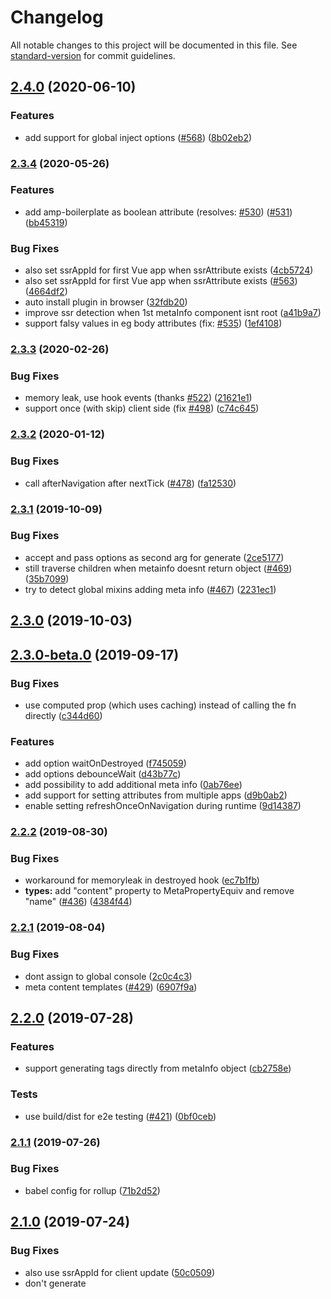# Changelog

All notable changes to this project will be documented in this file. See [standard-version](https://github.com/conventional-changelog/standard-version) for commit guidelines.

## [2.4.0](https://github.com/nuxt/vue-meta/compare/v2.3.4...v2.4.0) (2020-06-10)


### Features

* add support for global inject options ([#568](https://github.com/nuxt/vue-meta/issues/568)) ([8b02eb2](https://github.com/nuxt/vue-meta/commit/8b02eb2ac6693b07caeb76efab106af1d4b92988))

### [2.3.4](https://github.com/nuxt/vue-meta/compare/v2.3.3...v2.3.4) (2020-05-26)


### Features

* add amp-boilerplate as boolean attribute (resolves: [#530](https://github.com/nuxt/vue-meta/issues/530)) ([#531](https://github.com/nuxt/vue-meta/issues/531)) ([bb45319](https://github.com/nuxt/vue-meta/commit/bb453195747058d90862d2db20d6a538ef04811f))


### Bug Fixes

* also set ssrAppId for first Vue app when ssrAttribute exists ([4cb5724](https://github.com/nuxt/vue-meta/commit/4cb57240da0fc486e63997d03d78b0639f9c2aa1))
* also set ssrAppId for first Vue app when ssrAttribute exists ([#563](https://github.com/nuxt/vue-meta/issues/563)) ([4664df2](https://github.com/nuxt/vue-meta/commit/4664df2b1f4c972f883aa6f217a110243c8bc0c6))
* auto install plugin in browser ([32fdb20](https://github.com/nuxt/vue-meta/commit/32fdb2001a5cb0b595c9db67d1b5a75da7f85902))
* improve ssr detection when 1st metaInfo component isnt root ([a41b9a7](https://github.com/nuxt/vue-meta/commit/a41b9a73c0b90cf39d9c93fa66fe3e7d59494f77))
* support falsy values in eg body attributes (fix: [#535](https://github.com/nuxt/vue-meta/issues/535)) ([1ef4108](https://github.com/nuxt/vue-meta/commit/1ef41080e72f6a3c745199ff2be1c20e69ba1157))

### [2.3.3](https://github.com/nuxt/vue-meta/compare/v2.3.2...v2.3.3) (2020-02-26)


### Bug Fixes

* memory leak, use hook events (thanks [#522](https://github.com/nuxt/vue-meta/issues/522)) ([21621e1](https://github.com/nuxt/vue-meta/commit/21621e13f53f45eeef5d75c76ed01c7703ad78b9))
* support once (with skip) client side (fix [#498](https://github.com/nuxt/vue-meta/issues/498)) ([c74c645](https://github.com/nuxt/vue-meta/commit/c74c645d1881e22569a2ea7ac0c903a4f6ee2243))

### [2.3.2](https://github.com/nuxt/vue-meta/compare/v2.3.1...v2.3.2) (2020-01-12)


### Bug Fixes

* call afterNavigation after nextTick ([#478](https://github.com/nuxt/vue-meta/issues/478)) ([fa12530](https://github.com/nuxt/vue-meta/commit/fa12530b3ec450338c52dea2873f6913ee3abaf0))

### [2.3.1](https://github.com/nuxt/vue-meta/compare/v2.3.0...v2.3.1) (2019-10-09)


### Bug Fixes

* accept and pass options as second arg for generate ([2ce5177](https://github.com/nuxt/vue-meta/commit/2ce5177))
* still traverse children when metainfo doesnt return object ([#469](https://github.com/nuxt/vue-meta/issues/469)) ([35b7099](https://github.com/nuxt/vue-meta/commit/35b7099))
* try to detect global mixins adding meta info ([#467](https://github.com/nuxt/vue-meta/issues/467)) ([2231ec1](https://github.com/nuxt/vue-meta/commit/2231ec1))

## [2.3.0](https://github.com/nuxt/vue-meta/compare/v2.3.0-beta.0...v2.3.0) (2019-10-03)

## [2.3.0-beta.0](https://github.com/nuxt/vue-meta/compare/v2.2.2...v2.3.0-beta.0) (2019-09-17)


### Bug Fixes

* use computed prop (which uses caching) instead of calling the fn directly ([c344d60](https://github.com/nuxt/vue-meta/commit/c344d60))


### Features

* add option waitOnDestroyed ([f745059](https://github.com/nuxt/vue-meta/commit/f745059))
* add options debounceWait ([d43b77c](https://github.com/nuxt/vue-meta/commit/d43b77c))
* add possibility to add additional  meta info ([0ab76ee](https://github.com/nuxt/vue-meta/commit/0ab76ee))
* add support for setting attributes from multiple apps ([d9b0ab2](https://github.com/nuxt/vue-meta/commit/d9b0ab2))
* enable setting refreshOnceOnNavigation during runtime ([9d14387](https://github.com/nuxt/vue-meta/commit/9d14387))

### [2.2.2](https://github.com/nuxt/vue-meta/compare/v2.2.1...v2.2.2) (2019-08-30)


### Bug Fixes

* workaround for memoryleak in destroyed hook ([ec7b1fb](https://github.com/nuxt/vue-meta/commit/ec7b1fb))
* **types:** add "content" property to MetaPropertyEquiv and remove "name" ([#436](https://github.com/nuxt/vue-meta/issues/436)) ([4384f44](https://github.com/nuxt/vue-meta/commit/4384f44))

### [2.2.1](https://github.com/nuxt/vue-meta/compare/v2.2.0...v2.2.1) (2019-08-04)


### Bug Fixes

* dont assign to global console ([2c0c4c3](https://github.com/nuxt/vue-meta/commit/2c0c4c3))
* meta content templates ([#429](https://github.com/nuxt/vue-meta/issues/429)) ([6907f9a](https://github.com/nuxt/vue-meta/commit/6907f9a))

## [2.2.0](https://github.com/nuxt/vue-meta/compare/v2.1.1...v2.2.0) (2019-07-28)


### Features

* support generating tags directly from metaInfo object ([cb2758e](https://github.com/nuxt/vue-meta/commit/cb2758e))


### Tests

* use build/dist for e2e testing ([#421](https://github.com/nuxt/vue-meta/issues/421)) ([0bf0ceb](https://github.com/nuxt/vue-meta/commit/0bf0ceb))


### [2.1.1](https://github.com/nuxt/vue-meta/compare/v2.1.0...v2.1.1) (2019-07-26)


### Bug Fixes

* babel config for rollup ([71b2d52](https://github.com/nuxt/vue-meta/commit/71b2d52))



## [2.1.0](https://github.com/nuxt/vue-meta/compare/v2.0.5...v2.1.0) (2019-07-24)


### Bug Fixes

* also use ssrAppId for client update ([50c0509](https://github.com/nuxt/vue-meta/commit/50c0509))
* don't generate <title> tag if metaInfo.title is null or false ([#409](https://github.com/nuxt/vue-meta/issues/409)) ([39ef287](https://github.com/nuxt/vue-meta/commit/39ef287))
* dont update title on client with falsy value except empty string ([6efcdf1](https://github.com/nuxt/vue-meta/commit/6efcdf1))


### Features

* add option for prepending (no)script to body ([#410](https://github.com/nuxt/vue-meta/issues/410)) ([05163a7](https://github.com/nuxt/vue-meta/commit/05163a7))
* auto add ssrAttribute to htmlAttrs ([9cf6d32](https://github.com/nuxt/vue-meta/commit/9cf6d32))
* enable onload callbacks ([#414](https://github.com/nuxt/vue-meta/issues/414)) ([fc71e1f](https://github.com/nuxt/vue-meta/commit/fc71e1f))
* make ssr app id configurable ([b0c85e5](https://github.com/nuxt/vue-meta/commit/b0c85e5))
* support json content (without disabling sanitizers) ([#415](https://github.com/nuxt/vue-meta/issues/415)) ([51fe6ea](https://github.com/nuxt/vue-meta/commit/51fe6ea))


### Tests

* update browser config ([8c35863](https://github.com/nuxt/vue-meta/commit/8c35863))



### [2.0.5](https://github.com/nuxt/vue-meta/compare/v2.0.4...v2.0.5) (2019-07-11)


### Bug Fixes

* ensure hasAttribute exists on $root.$el ([f1511ac](https://github.com/nuxt/vue-meta/commit/f1511ac))
* only show boolean attrs with truthy value ([1d9072a](https://github.com/nuxt/vue-meta/commit/1d9072a))



### [2.0.4](https://github.com/nuxt/vue-meta/compare/v2.0.3...v2.0.4) (2019-06-22)


### Bug Fixes

* add warning for v1 boolean attribute syntax ([bfeab17](https://github.com/nuxt/vue-meta/commit/bfeab17))
* dont change title when value is undefined (fix [#396](https://github.com/nuxt/vue-meta/issues/396)) ([90f9710](https://github.com/nuxt/vue-meta/commit/90f9710))


### Tests

* enable all getMetaInfo tests again ([24d7fee](https://github.com/nuxt/vue-meta/commit/24d7fee))



### [2.0.3](https://github.com/nuxt/vue-meta/compare/v2.0.2...v2.0.3) (2019-06-11)


### Bug Fixes

* $meta can be called server side before app is initiated ([ecd725d](https://github.com/nuxt/vue-meta/commit/ecd725d))



### [2.0.2](https://github.com/nuxt/vue-meta/compare/v2.0.1...v2.0.2) (2019-06-10)


### Bug Fixes

* correctly transpile builds ([6751d24](https://github.com/nuxt/vue-meta/commit/6751d24))
* use simple polyfilled includes method ([623970d](https://github.com/nuxt/vue-meta/commit/623970d))



### [2.0.1](https://github.com/nuxt/vue-meta/compare/v2.0.0...v2.0.1) (2019-06-09)


### Bug Fixes

* allow _hasMetaInfo to be configurable ([8b7b991](https://github.com/nuxt/vue-meta/commit/8b7b991))
* prevent vue-meta plugin to be installed twice ([094fd9d](https://github.com/nuxt/vue-meta/commit/094fd9d))


### Tests

* prevent plugin install twice ([8ab63b4](https://github.com/nuxt/vue-meta/commit/8ab63b4))



## [2.0.0](https://github.com/nuxt/vue-meta/compare/v2.0.0-rc.2...v2.0.0) (2019-06-09)


### Bug Fixes

* set ssr appId in mounted hook ([2dd1697](https://github.com/nuxt/vue-meta/commit/2dd1697))
* use empty string value for boolean attributes on client side (fixes [#381](https://github.com/nuxt/vue-meta/issues/381)) ([eb4980c](https://github.com/nuxt/vue-meta/commit/eb4980c))


### Features

* **ts:** add microdata meta tag type ([#382](https://github.com/nuxt/vue-meta/issues/382)) ([11c8138](https://github.com/nuxt/vue-meta/commit/11c8138))


### Tests

* add type tests to circleci ([c6180af](https://github.com/nuxt/vue-meta/commit/c6180af))
* fix ssr hydration tests ([fc57998](https://github.com/nuxt/vue-meta/commit/fc57998))



## [2.0.0-rc.2](https://github.com/nuxt/vue-meta/compare/v2.0.0-rc.1...v2.0.0-rc.2) (2019-06-06)


### Bug Fixes

* detect and apply changes triggered before or during initialization ([#377](https://github.com/nuxt/vue-meta/issues/377)) ([34c6ad9](https://github.com/nuxt/vue-meta/commit/34c6ad9))


### Features

* add basic support for multiple apps on one page ([#373](https://github.com/nuxt/vue-meta/issues/373)) ([024e7c5](https://github.com/nuxt/vue-meta/commit/024e7c5))



# [2.0.0-rc.1](https://github.com/nuxt/vue-meta/compare/v2.0.0-rc.0...v2.0.0-rc.1) (2019-04-23)


### Bug Fixes

* move addNavGuards check to mounted hook ([e80643b](https://github.com/nuxt/vue-meta/commit/e80643b)), closes [#348](https://github.com/nuxt/vue-meta/issues/348)
* use timers instead of requestAnimationFrame ([c040de7](https://github.com/nuxt/vue-meta/commit/c040de7)), closes [#313](https://github.com/nuxt/vue-meta/issues/313)



# [2.0.0-rc.0](https://github.com/nuxt/vue-meta/compare/v1.6.0...v2.0.0-rc.0) (2019-04-20)


### Bug Fixes

* add afterNavigation type ([722786d](https://github.com/nuxt/vue-meta/commit/722786d))
* add inject stub for browser build ([02e4094](https://github.com/nuxt/vue-meta/commit/02e4094))
* add ts type for refresh once ([5935cf3](https://github.com/nuxt/vue-meta/commit/5935cf3))
* afterNavigation logic (its never set in options) ([4a8f975](https://github.com/nuxt/vue-meta/commit/4a8f975))
* also render boolean attributes correctly for tags ([66e4fb4](https://github.com/nuxt/vue-meta/commit/66e4fb4))
* another inline array to const ([78f2c46](https://github.com/nuxt/vue-meta/commit/78f2c46))
* dev env name ([502c89e](https://github.com/nuxt/vue-meta/commit/502c89e))
* dont call changed with explicit this ([5ad6711](https://github.com/nuxt/vue-meta/commit/5ad6711))
* dont inline typeof definitions ([5031acf](https://github.com/nuxt/vue-meta/commit/5031acf))
* dont updateTags when the new info is not an array ([12c7949](https://github.com/nuxt/vue-meta/commit/12c7949))
* dont use object.assign/spread ([d717dbf](https://github.com/nuxt/vue-meta/commit/d717dbf))
* fix cjs build (for now) by adding var window ([95c138e](https://github.com/nuxt/vue-meta/commit/95c138e))
* ignore cssText for coverage ([e3fd8ab](https://github.com/nuxt/vue-meta/commit/e3fd8ab))
* ignore data when its not an object (fixes: [#253](https://github.com/nuxt/vue-meta/issues/253), [#279](https://github.com/nuxt/vue-meta/issues/279), [#297](https://github.com/nuxt/vue-meta/issues/297)) ([7615f41](https://github.com/nuxt/vue-meta/commit/7615f41))
* ignore package-lock not yarn.lock ([164cd8e](https://github.com/nuxt/vue-meta/commit/164cd8e))
* implement simply array polyfills (fixes [#328](https://github.com/nuxt/vue-meta/issues/328)) ([d38f81e](https://github.com/nuxt/vue-meta/commit/d38f81e))
* move rollup config and case fix ([76632ad](https://github.com/nuxt/vue-meta/commit/76632ad))
* one less thing to review ([bf864f6](https://github.com/nuxt/vue-meta/commit/bf864f6))
* only add navguards when refreshOnceOnNav is false ([93f021b](https://github.com/nuxt/vue-meta/commit/93f021b))
* prefer filter over slice ([82ba8c0](https://github.com/nuxt/vue-meta/commit/82ba8c0))
* prefer for..in instead keys.forEach ([6741897](https://github.com/nuxt/vue-meta/commit/6741897))
* prefer includes over indexOf ([6bbcf74](https://github.com/nuxt/vue-meta/commit/6bbcf74))
* remove leaked poc dependencies ([0dada3d](https://github.com/nuxt/vue-meta/commit/0dada3d))
* remove only descriptors ([c08e461](https://github.com/nuxt/vue-meta/commit/c08e461))
* rollup paths ([bfbd181](https://github.com/nuxt/vue-meta/commit/bfbd181))
* trigger meta refresh on page load (fixes [#283](https://github.com/nuxt/vue-meta/issues/283)) ([b824a27](https://github.com/nuxt/vue-meta/commit/b824a27))
* typo ([3631526](https://github.com/nuxt/vue-meta/commit/3631526))
* use Array.from ([f9604c0](https://github.com/nuxt/vue-meta/commit/f9604c0))
* use const arrays ([288871f](https://github.com/nuxt/vue-meta/commit/288871f))
* use correct var ([1e6c5b9](https://github.com/nuxt/vue-meta/commit/1e6c5b9))
* use single object prop on ([9c80dab](https://github.com/nuxt/vue-meta/commit/9c80dab))
* use undefined as child ignore indicator ([104113a](https://github.com/nuxt/vue-meta/commit/104113a))


### Features

* add afterNavigation callback (fix: [#259](https://github.com/nuxt/vue-meta/issues/259)) ([97badf6](https://github.com/nuxt/vue-meta/commit/97badf6))
* add amp as boolean attribute (resolves: [#311](https://github.com/nuxt/vue-meta/issues/311)) ([b7ee040](https://github.com/nuxt/vue-meta/commit/b7ee040))
* add browser build without ssr code ([2862a5b](https://github.com/nuxt/vue-meta/commit/2862a5b))
* add es build ([56f0b61](https://github.com/nuxt/vue-meta/commit/56f0b61))
* add getOptions method (resolves: [#215](https://github.com/nuxt/vue-meta/issues/215)) ([31e975d](https://github.com/nuxt/vue-meta/commit/31e975d))
* add option to refresh once during navigation (possible fix for [#320](https://github.com/nuxt/vue-meta/issues/320)) ([8e21175](https://github.com/nuxt/vue-meta/commit/8e21175))
* add pause/resume methods to pause updates ([d237180](https://github.com/nuxt/vue-meta/commit/d237180))
* attr keys can have array values (resolves [#231](https://github.com/nuxt/vue-meta/issues/231)) ([01edc8c](https://github.com/nuxt/vue-meta/commit/01edc8c))
* child can indicate its content should be ignored (resolves: [#204](https://github.com/nuxt/vue-meta/issues/204)) ([22e456c](https://github.com/nuxt/vue-meta/commit/22e456c))
* child can indicate parent vmid to be removed (resolves: [#288](https://github.com/nuxt/vue-meta/issues/288)) ([915fedf](https://github.com/nuxt/vue-meta/commit/915fedf))
* export hasMetaInfo helper function ([173b31d](https://github.com/nuxt/vue-meta/commit/173b31d))
* major refactor, cleanup and jest tests ([5d64d43](https://github.com/nuxt/vue-meta/commit/5d64d43))
* **ts:** update types for v2 ([#338](https://github.com/nuxt/vue-meta/issues/338)) ([7b85ff2](https://github.com/nuxt/vue-meta/commit/7b85ff2))
* render boolean attributes correctly (previously [#317](https://github.com/nuxt/vue-meta/issues/317)) ([deea5cf](https://github.com/nuxt/vue-meta/commit/deea5cf))
* track branches which contain metaInfo components ([f2e8eb5](https://github.com/nuxt/vue-meta/commit/f2e8eb5))
* use named exports to export helper functions ([95c3b7d](https://github.com/nuxt/vue-meta/commit/95c3b7d))
